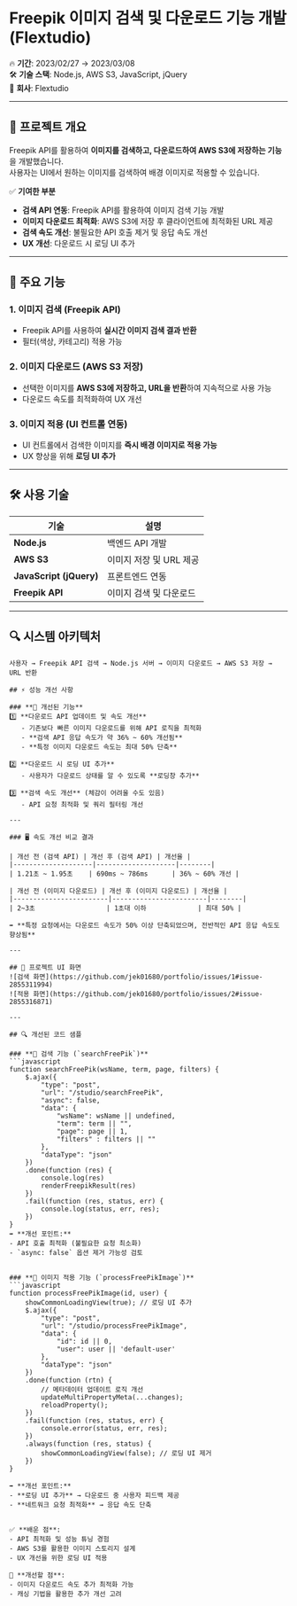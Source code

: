 # Freepik 이미지 검색 및 다운로드 기능 개발 (Flextudio)

🔥 **기간**: 2023/02/27 → 2023/03/08  
🛠 **기술 스택**: Node.js, AWS S3, JavaScript, jQuery  
🏢 **회사**: Flextudio  

---

## 📝 프로젝트 개요
Freepik API를 활용하여 **이미지를 검색하고, 다운로드하여 AWS S3에 저장하는 기능**을 개발했습니다.  
사용자는 UI에서 원하는 이미지를 검색하여 배경 이미지로 적용할 수 있습니다.  

✅ **기여한 부분**  
- **검색 API 연동**: Freepik API를 활용하여 이미지 검색 기능 개발  
- **이미지 다운로드 최적화**: AWS S3에 저장 후 클라이언트에 최적화된 URL 제공  
- **검색 속도 개선**: 불필요한 API 호출 제거 및 응답 속도 개선  
- **UX 개선**: 다운로드 시 로딩 UI 추가  

---

## 🚀 주요 기능
### 1. 이미지 검색 (Freepik API)
- Freepik API를 사용하여 **실시간 이미지 검색 결과 반환**
- 필터(색상, 카테고리) 적용 가능

### 2. 이미지 다운로드 (AWS S3 저장)
- 선택한 이미지를 **AWS S3에 저장하고, URL을 반환**하여 지속적으로 사용 가능
- 다운로드 속도를 최적화하여 UX 개선  

### 3. 이미지 적용 (UI 컨트롤 연동)
- UI 컨트롤에서 검색한 이미지를 **즉시 배경 이미지로 적용 가능**
- UX 향상을 위해 **로딩 UI 추가**

---

## 🛠 사용 기술
| 기술 | 설명 |
|------|------|
| **Node.js** | 백엔드 API 개발 |
| **AWS S3** | 이미지 저장 및 URL 제공 |
| **JavaScript (jQuery)** | 프론트엔드 연동 |
| **Freepik API** | 이미지 검색 및 다운로드 |

---

## 🔍 시스템 아키텍처
```plaintext
사용자 → Freepik API 검색 → Node.js 서버 → 이미지 다운로드 → AWS S3 저장 → URL 반환

## ⚡ 성능 개선 사항

### **🔹 개선된 기능**
1️⃣ **다운로드 API 업데이트 및 속도 개선**  
   - 기존보다 빠른 이미지 다운로드를 위해 API 로직을 최적화  
   - **검색 API 응답 속도가 약 36% ~ 60% 개선됨**  
   - **특정 이미지 다운로드 속도는 최대 50% 단축**  

2️⃣ **다운로드 시 로딩 UI 추가**  
   - 사용자가 다운로드 상태를 알 수 있도록 **로딩창 추가**  

3️⃣ **검색 속도 개선** (체감이 어려울 수도 있음)  
   - API 요청 최적화 및 쿼리 필터링 개선  

---

### 🖥️ 속도 개선 비교 결과

| 개선 전 (검색 API) | 개선 후 (검색 API) | 개선율 |
|--------------------|--------------------|--------|
| 1.21초 ~ 1.95초    | 690ms ~ 786ms      | 36% ~ 60% 개선 |

| 개선 전 (이미지 다운로드) | 개선 후 (이미지 다운로드) | 개선율 |
|------------------------|------------------------|--------|
| 2~3초                  | 1초대 이하             | 최대 50% |

➡ **특정 요청에서는 다운로드 속도가 50% 이상 단축되었으며, 전반적인 API 응답 속도도 향상됨**  

---

## 📸 프로젝트 UI 화면
![검색 화면](https://github.com/jek01680/portfolio/issues/1#issue-2855311994)
![적용 화면](https://github.com/jek01680/portfolio/issues/2#issue-2855316871)

---

## 🔍 개선된 코드 샘플

### **🔹 검색 기능 (`searchFreePik`)**
```javascript
function searchFreePik(wsName, term, page, filters) {
    $.ajax({
        "type": "post",
        "url": "/studio/searchFreePik",
        "async": false,
        "data": {
            "wsName": wsName || undefined,
            "term": term || "",
            "page": page || 1,
            "filters" : filters || ""
        },
        "dataType": "json"
    })
    .done(function (res) {
        console.log(res)
        renderFreepikResult(res)
    })
    .fail(function (res, status, err) {
        console.log(status, err, res);
    })
}
➡ **개선 포인트:**
- API 호출 최적화 (불필요한 요청 최소화)
- `async: false` 옵션 제거 가능성 검토


### **🔹 이미지 적용 기능 (`processFreePikImage`)**
```javascript
function processFreePikImage(id, user) {
    showCommonLoadingView(true); // 로딩 UI 추가
    $.ajax({
        "type": "post",
        "url": "/studio/processFreePikImage",
        "data": {
            "id": id || 0,
            "user": user || 'default-user'
        },
        "dataType": "json"
    })
    .done(function (rtn) {
        // 메타데이터 업데이트 로직 개선
        updateMultiPropertyMeta(...changes);
        reloadProperty();
    })
    .fail(function (res, status, err) {
        console.error(status, err, res);
    })
    .always(function (res, status) {
        showCommonLoadingView(false); // 로딩 UI 제거
    })
}

➡ **개선 포인트:**
- **로딩 UI 추가** → 다운로드 중 사용자 피드백 제공  
- **네트워크 요청 최적화** → 응답 속도 단축  


✅ **배운 점**:
- API 최적화 및 성능 튜닝 경험  
- AWS S3를 활용한 이미지 스토리지 설계  
- UX 개선을 위한 로딩 UI 적용  

🔧 **개선할 점**:
- 이미지 다운로드 속도 추가 최적화 가능  
- 캐싱 기법을 활용한 추가 개선 고려  

